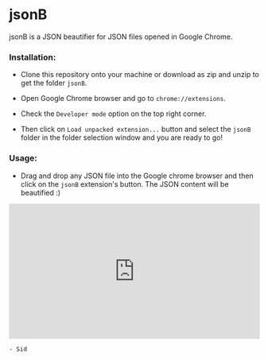 # jsonB

jsonB is a JSON beautifier for JSON files opened in Google Chrome.

### Installation:

* Clone this repository onto your machine or download as zip and unzip to get the folder `jsonB`.

* Open Google Chrome browser and go to `chrome://extensions`.

* Check the `Developer mode` option on the top right corner.

* Then click on `Load unpacked extension...` button and select the `jsonB` folder in the folder selection window and you are ready to go!

### Usage:

* Drag and drop any JSON file into the Google chrome browser and then click on the `jsonB` extension's button. The JSON content will be beautified :)

<div style='position:relative;padding-bottom:54%'><iframe src='https://gfycat.com/ifr/UnripeInfantileArgentineruddyduck' frameborder='0' scrolling='no' width='100%' height='100%' style='position:absolute;top:0;left:0' allowfullscreen></iframe></div>

`- Sid`